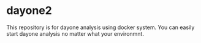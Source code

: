 # dayone2

This repository is for dayone analysis using docker system. You can easily start dayone analysis no matter what your environmnt.
